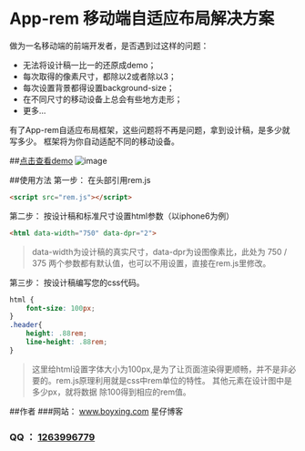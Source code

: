 # App-rem 移动端自适应布局解决方案
做为一名移动端的前端开发者，是否遇到过这样的问题：
+ 无法将设计稿一比一的还原成demo；
+ 每次取得的像素尺寸，都除以2或者除以3；
+ 每次设置背景都得设置background-size；
+ 在不同尺寸的移动设备上总会有些地方走形；
+ 更多...

有了App-rem自适应布局框架，这些问题将不再是问题，拿到设计稿，是多少就写多少。
框架将为你自动适配不同的移动设备。

##[点击查看demo](https://wangxing218.github.io/app-rem/test/demo.html)
![image](https://wangxing218.github.io/app-rem/test/er.png)

##使用方法
第一步： 在头部引用rem.js
```html
<script src="rem.js"></script>
```
第二步： 按设计稿和标准尺寸设置html参数（以iphone6为例）
```html
<html data-width="750" data-dpr="2">
```
> data-width为设计稿的真实尺寸，data-dpr为设图像素比，此处为 750 / 375
> 两个参数都有默认值，也可以不用设置，直接在rem.js里修改。

第三步： 按设计稿编写您的css代码。
```css
html {
    font-size: 100px;
}
.header{
    height: .88rem;
    line-height: .88rem;
}
```
> 这里给html设置字体大小为100px,是为了让页面渲染得更顺畅，并不是非必要的。rem.js原理利用就是css中rem单位的特性。
其他元素在设计图中是多少px，就将数据 除100得到相应的rem值。


##作者
###网站： <a href="http://www.boyxing.com/" target="_blank">www.boyxing.com 星仔博客</a>
### QQ ： <a href="http://wpa.qq.com/msgrd?v=3&uin=1263996779&site=qq&menu=yes" target="_blank">1263996779</a>
